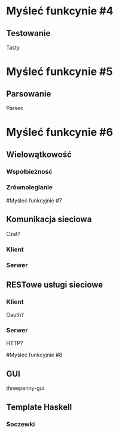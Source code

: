 # Myśleć funkcynie #4
## Testowanie
Tasty

# Myśleć funkcynie #5
## Parsowanie
Parsec

# Myśleć funkcynie #6
## Wielowątkowość
### Współbieżność

### Zrównoleglanie

#Myśleć funkcyjnie #7
## Komunikacja sieciowa
Czat?
### Klient

### Serwer

## RESTowe usługi sieciowe
### Klient
Oauth?

### Serwer
HTTP?

#Myśleć funkcyjnie #8
## GUI
threepenny-gui

## Template Haskell
### Soczewki
